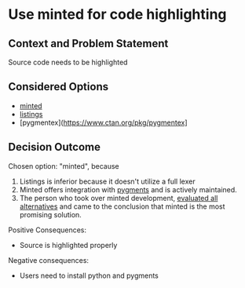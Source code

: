 # Use minted for code highlighting

## Context and Problem Statement
Source code needs to be highlighted

## Considered Options

* [minted](https://www.ctan.org/pkg/minted)
* [listings](https://www.ctan.org/pkg/minted)
* [pygmentex](https://www.ctan.org/pkg/pygmentex]


## Decision Outcome

Chosen option: "minted", because
1. Listings is inferior because it doesn't utilize a full lexer
2. Minted offers integration with [pygments](http://pygments.org/) and is actively maintained.
3. The person who took over minted development, [evaluated all alternatives](https://tex.stackexchange.com/a/103471/9075) and came to the conclusion that minted is the most promising solution.

Positive Consequences:
* Source is highlighted properly

Negative consequences:
* Users need to install python and pygments
